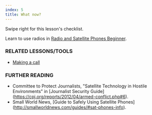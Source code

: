 ```yaml
---
index: 5
title: What now?
---
```

Swipe right for this lesson's checklist.

Learn to use radios in [Radio and Satellite Phones Beginner](umbrella://lesson/radios-and-satellite-phones/0).

### RELATED LESSONS/TOOLS

*   [Making a call](umbrella://lesson/making-a-call)

### FURTHER READING

*   Committee to Protect Journalists, "Satellite Technology in Hostile Environments" in [Journalist Security Guide] (https://cpj.org/reports/2012/04/armed-conflict.php#6). 
*   Small World News, [Guide to Safely Using Satellite Phones] (http://smallworldnews.com/guides/#sat-phones-info).